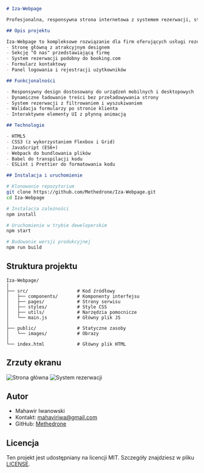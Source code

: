 ```markdown
# Iza-Webpage

Profesjonalna, responsywna strona internetowa z systemem rezerwacji, stworzona przy użyciu czystego JavaScript, HTML i CSS.

## Opis projektu

Iza-Webpage to kompleksowe rozwiązanie dla firm oferujących usługi rezerwacyjne. Projekt zawiera:
- Stronę główną z atrakcyjnym designem
- Sekcję "O nas" przedstawiającą firmę
- System rezerwacji podobny do booking.com
- Formularz kontaktowy
- Panel logowania i rejestracji użytkowników

## Funkcjonalności

- Responsywny design dostosowany do urządzeń mobilnych i desktopowych
- Dynamiczne ładowanie treści bez przeładowywania strony
- System rezerwacji z filtrowaniem i wyszukiwaniem
- Walidacja formularzy po stronie klienta
- Interaktywne elementy UI z płynną animacją

## Technologie

- HTML5
- CSS3 (z wykorzystaniem Flexbox i Grid)
- JavaScript (ES6+)
- Webpack do bundlowania plików
- Babel do transpilacji kodu
- ESLint i Prettier do formatowania kodu

## Instalacja i uruchomienie
```
```bash
# Klonowanie repozytorium
git clone https://github.com/Methedrone/Iza-Webpage.git
cd Iza-Webpage

# Instalacja zależności
npm install

# Uruchomienie w trybie deweloperskim
npm start

# Budowanie wersji produkcyjnej
npm run build
```

## Struktura projektu

```
Iza-Webpage/
│
├── src/                  # Kod źródłowy
│   ├── components/       # Komponenty interfejsu
│   ├── pages/            # Strony serwisu
│   ├── styles/           # Style CSS
│   ├── utils/            # Narzędzia pomocnicze
│   └── main.js           # Główny plik JS
│
├── public/               # Statyczne zasoby
│   └── images/           # Obrazy
│
└── index.html            # Główny plik HTML
```

## Zrzuty ekranu

![Strona główna](public/images/screenshot-home.jpg)
![System rezerwacji](public/images/screenshot-booking.jpg)

## Autor

- Mahawir Iwanowski
- Kontakt: mahaviriwa@gmail.com
- GitHub: [Methedrone](https://github.com/Methedrone)

## Licencja

Ten projekt jest udostępniany na licencji MIT. Szczegóły znajdziesz w pliku [LICENSE](LICENSE).
